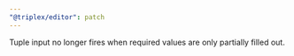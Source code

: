 ```yaml
---
"@triplex/editor": patch
---
```


Tuple input no longer fires when required values are only partially filled out.
